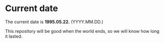# Current date

The current date is **1995.05.22.** (YYYY.MM.DD.)

This repository will be good when the world ends, so we will know how long it lasted.